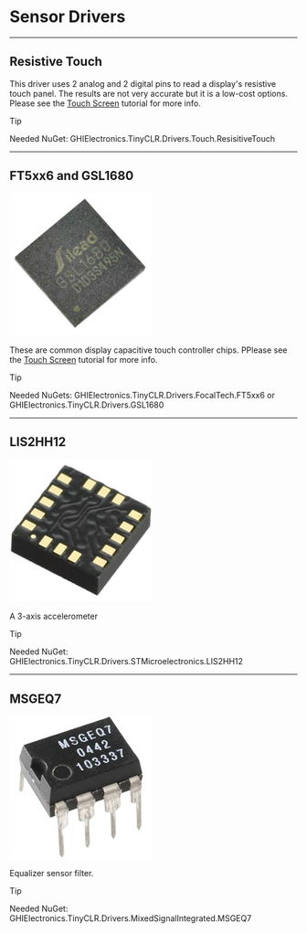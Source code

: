 # Sensor Drivers
---

## Resistive Touch

This driver uses 2 analog and 2 digital pins to read a display's resistive touch panel. The results are not very accurate but it is a low-cost options. Please see the [Touch Screen](../tutorials/touch-screen.md) tutorial for more info.

>[!TIP]
>Needed NuGet: GHIElectronics.TinyCLR.Drivers.Touch.ResisitiveTouch

---

## FT5xx6 and GSL1680
![GSL1680](./images/GSL1680.png)

These are common display capacitive touch controller chips. PPlease see the [Touch Screen](../tutorials/touch-screen.md) tutorial for more info.

>[!TIP]
>Needed NuGets: GHIElectronics.TinyCLR.Drivers.FocalTech.FT5xx6 or GHIElectronics.TinyCLR.Drivers.GSL1680

---

## LIS2HH12
![LIS2HH12](./images/LIS2HH12.png)

A 3-axis accelerometer 

>[!TIP]
 >Needed NuGet: GHIElectronics.TinyCLR.Drivers.STMicroelectronics.LIS2HH12

---

## MSGEQ7
![MSGEQ7](./images/MSGEQ7.png)

Equalizer sensor filter.

>[!TIP]
>Needed NuGet: GHIElectronics.TinyCLR.Drivers.MixedSignalIntegrated.MSGEQ7





